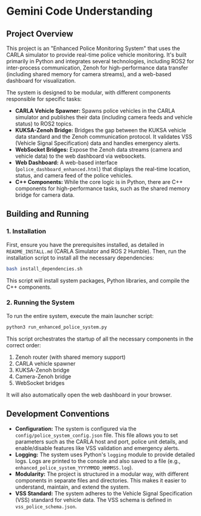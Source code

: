 # Gemini Code Understanding

## Project Overview

This project is an "Enhanced Police Monitoring System" that uses the CARLA simulator to provide real-time police vehicle monitoring. It's built primarily in Python and integrates several technologies, including ROS2 for inter-process communication, Zenoh for high-performance data transfer (including shared memory for camera streams), and a web-based dashboard for visualization.

The system is designed to be modular, with different components responsible for specific tasks:

*   **CARLA Vehicle Spawner:** Spawns police vehicles in the CARLA simulator and publishes their data (including camera feeds and vehicle status) to ROS2 topics.
*   **KUKSA-Zenoh Bridge:** Bridges the gap between the KUKSA vehicle data standard and the Zenoh communication protocol. It validates VSS (Vehicle Signal Specification) data and handles emergency alerts.
*   **WebSocket Bridges:** Expose the Zenoh data streams (camera and vehicle data) to the web dashboard via websockets.
*   **Web Dashboard:** A web-based interface (`police_dashboard_enhanced.html`) that displays the real-time location, status, and camera feed of the police vehicles.
*   **C++ Components:** While the core logic is in Python, there are C++ components for high-performance tasks, such as the shared memory bridge for camera data.

## Building and Running

### 1. Installation

First, ensure you have the prerequisites installed, as detailed in `README_INSTALL.md` (CARLA Simulator and ROS 2 Humble). Then, run the installation script to install all the necessary dependencies:

```bash
bash install_dependencies.sh
```

This script will install system packages, Python libraries, and compile the C++ components.

### 2. Running the System

To run the entire system, execute the main launcher script:

```bash
python3 run_enhanced_police_system.py
```

This script orchestrates the startup of all the necessary components in the correct order:

1.  Zenoh router (with shared memory support)
2.  CARLA vehicle spawner
3.  KUKSA-Zenoh bridge
4.  Camera-Zenoh bridge
5.  WebSocket bridges

It will also automatically open the web dashboard in your browser.

## Development Conventions

*   **Configuration:** The system is configured via the `config/police_system_config.json` file. This file allows you to set parameters such as the CARLA host and port, police unit details, and enable/disable features like VSS validation and emergency alerts.
*   **Logging:** The system uses Python's `logging` module to provide detailed logs. Logs are printed to the console and also saved to a file (e.g., `enhanced_police_system_YYYYMMDD_HHMMSS.log`).
*   **Modularity:** The project is structured in a modular way, with different components in separate files and directories. This makes it easier to understand, maintain, and extend the system.
*   **VSS Standard:** The system adheres to the Vehicle Signal Specification (VSS) standard for vehicle data. The VSS schema is defined in `vss_police_schema.json`.
